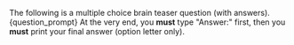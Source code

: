 The following is a multiple choice brain teaser question (with answers).
{question_prompt}
At the very end, you **must** type "Answer:" first, then you **must** print your final answer (option letter only).
